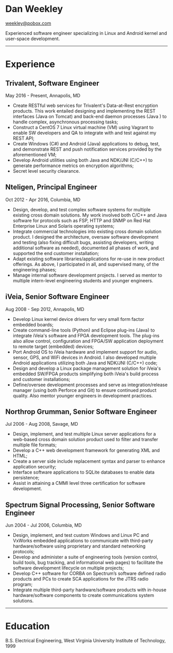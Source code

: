 # Dan Weekley

weekley@pobox.com

Experienced software engineer specializing in Linux and Android kernel and user-space development.

---

# Experience

## Trivalent, Software Engineer
May 2016 - Present, Annapolis, MD
* Create RESTful web services for Trivalent's Data-at-Rest encryption products. This work entailed designing and implementing the REST interfaces (Java on Tomcat) and back-end daemon processes (Java ) to handle complex, asynchronous processing tasks;
* Construct a CentOS 7 Linux virtual machine (VM) using Vagrant to enable SW developers and QA to integrate with and test against my REST API;
* Create Windows (C#) and Android (Java) applications to debug, test, and demonstrate REST and push notification services provided by the aforementioned VM;
* Develop Android utilities using both Java and NDK/JNI (C/C++) to generate performance metrics on encryption algorithms;
* Secret level security clearance.

## Nteligen, Principal Engineer
Oct 2012 - Apr 2016, Columbia, MD
* Design, develop, and test complex software systems for multiple existing cross domain solutions. My work involved both C/C++ and Java software for protocols such as FSP, HTTP and SNMP on Red Hat Enterprise Linux and Solaris operating systems;
* Integrate commercial technologies into existing cross domain solution product. I designed the architecture, oversaw software development and testing (also fixing difficult bugs, assisting developers, writing additional software as needed), documented all phases of work, and supported the end customer installation;
* Adapt existing software libraries/applications for re-use in new product offerings. As above, I participated in all, and supervised many, of the engineering phases;
* Manage internal software development projects. I served as mentor to multiple intern-level engineering students and younger engineers.

## iVeia, Senior Software Engineer
Aug 2008 - Sep 2012, Annapolis, MD
*	Develop Linux kernel device drivers for very small form factor embedded boards;
*	Create command-line tools (Python) and Eclipse plug-ins (Java) to integrate iVeia's software and FPGA development tools. The plug-ins also allow control, configuration and FPGA/SW application deployment to remote target (embedded) devices;
*	Port Android OS to iVeia hardware and implement support for audio, sensor, GPS, and WiFi devices in Android. I also developed multiple Android applications utilizing both Java and NDK/JNI (C/C++) code;
*	Design and develop a Linux package management solution for iVeia's embedded SW/FPGA products simplifying both iVeia's build process and customer installations;
*	Define/oversee development processes and serve as integration/release manager (using both Perforce and Git) to ensure continued product quality. Also mentor younger engineers in development practices.

## Northrop Grumman, Senior Software Engineer
Jul 2006 - Aug 2008, Savage, MD
*	Design, implement, and test multiple Linux server applications for a web-based cross domain solution product used to filter and transfer multiple file formats;
*	Develop a C++ web development framework for generating XML and HTML;
*	Create a server side include replacement syntax and parser to enhance application security;
*	Interface software applications to SQLite databases to enable data persistence;
*	Assist in attaining a CMMI level three certification for software development.

## Spectrum Signal Processing, Senior Software Engineer
Jun 2004 - Jul 2006, Columbia, MD
*	Design, implement, and test custom Windows and Linux PC and VxWorks embedded applications to communicate with third-party hardware/software using proprietary and standard networking protocols;
*	Develop and administer a suite of engineering tools (version control, build tools, bug tracking, and informational web pages) to facilitate the software development lifecycle on multiple projects;
*	Develop C++ software for CORBA on Spectrum’s software defined radio products and PCs to create SCA applications for the JTRS radio program;
*	Integrate multiple third-party hardware/software products with in-house hardware/software components to create communications system solutions.
---
# Education
B.S. Electrical Engineering, West Virginia University Institute of Technology, 1999

